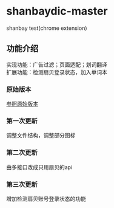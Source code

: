   shanbaydic-master
===================================
  shanbay test(chrome extension)<br />

  功能介绍
-----------------------------------
  实现功能：广告过滤；页面适配；划词翻译<br />
  扩展功能：检测扇贝登录状态，加入单词本
  
### 原始版本
  [参照原始版本](https://github.com/ververcpp/ChaZD)<br />

### 第一次更新
  调整文件结构，调整部分图标

### 第二次更新
  由多接口改成只用扇贝的api

### 第三次更新
  增加检测扇贝账号登录状态的功能
    
